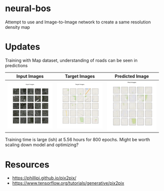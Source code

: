 # neural-bos
Attempt to use and Image-to-Image network to create a same resolution density map

# Updates
Training with Map dataset, understanding of roads can be seen in predictions

| Input Images | Target Images | Predicted Image |
| --- | --- | --- |
| ![Input Images](https://github.com/JPaonaskar/neural-bos/blob/main/figures/Map_GAN_Input.png) | ![Target Images](https://github.com/JPaonaskar/neural-bos/blob/main/figures/Map_GAN_Target.png) | ![Predicted Images](https://github.com/JPaonaskar/neural-bos/blob/main/figures/Map_GAN_Pred.png) |

Training time is large (ish) at 5.56 hours for 800 epochs. Might be worth scaling down model and optimizing?

# Resources
- https://phillipi.github.io/pix2pix/
- https://www.tensorflow.org/tutorials/generative/pix2pix
